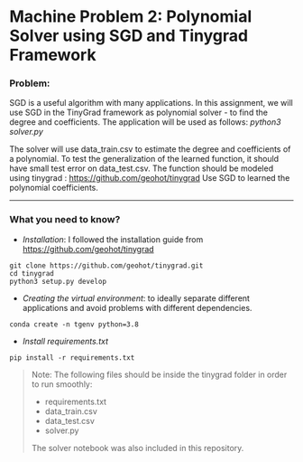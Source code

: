 # Machine Problem 2: Polynomial Solver using SGD and Tinygrad Framework

### Problem:
SGD is a useful algorithm with many applications. In this assignment, we will use SGD in the TinyGrad framework as polynomial solver - to find the degree and coefficients. The application will be used as follows: *python3 solver.py*

The solver will use data_train.csv to estimate the degree and coefficients of a polynomial. To test the generalization of the learned function, it should have small test error on data_test.csv. The function should be modeled using tinygrad : https://github.com/geohot/tinygrad
Use SGD to learned the polynomial coefficients.

***
### What you need to know?

- *Installation*: I followed the installation guide from https://github.com/geohot/tinygrad

```
git clone https://github.com/geohot/tinygrad.git
cd tinygrad
python3 setup.py develop
```

- *Creating the virtual environment*: to ideally separate different applications and avoid problems with different dependencies.

```
conda create -n tgenv python=3.8
```

- *Install requirements.txt*
```
pip install -r requirements.txt
```
> Note: The following files should be inside the tinygrad folder in order to run smoothly:
> - requirements.txt
> - data_train.csv
> - data_test.csv
> - solver.py
>
>  The solver notebook was also included in this repository.

